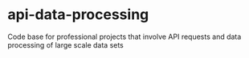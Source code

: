 # api-data-processing
Code base for professional projects that involve API requests and data processing of large scale data sets